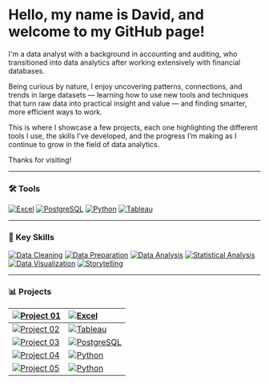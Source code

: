 # Hello, my name is David, and welcome to my GitHub page!

I'm a data analyst with a background in accounting and auditing, who transitioned into data analytics after working extensively with financial databases.

Being curious by nature, I enjoy uncovering patterns, connections, and trends in large datasets — learning how to use new tools and techniques that turn raw data into practical insight and value — and finding smarter, more efficient ways to work.

This is where I showcase a few projects, each one highlighting the different tools I use, the skills I’ve developed, and the progress I’m making as I continue to grow in the field of data analytics.

Thanks for visiting!

---

### 🛠️ Tools <!--& Technologies-->
[![Excel](https://img.shields.io/badge/Excel-217346?logo=microsoft-excel&logoColor=white)](#)
[![PostgreSQL](https://img.shields.io/badge/PostgreSQL-336791?logo=postgresql&logoColor=white)](#)
[![Python](https://img.shields.io/badge/Python-3776AB?logo=python&logoColor=white)](#)
[![Tableau](https://img.shields.io/badge/Tableau-1C4481?logo=tableau&logoColor=white)](#)
<!--[![Power BI](https://img.shields.io/badge/Power%20BI-F2C811?logo=power-bi&logoColor=black)](#)-->

</div>

---

### 🧠 Key Skills
[![Data Cleaning](https://img.shields.io/badge/Data%20Cleaning-4CAF50)](#)
[![Data Preparation](https://img.shields.io/badge/Data%20Preparation-2196F3)](#)
[![Data Analysis](https://img.shields.io/badge/Data%20Analysis-9C27B0)](#)
[![Statistical Analysis](https://img.shields.io/badge/Statistical%20Analysis-673AB7)](#)
[![Data Visualization](https://img.shields.io/badge/Data%20Visualization-26A69A)](#)
[![Storytelling](https://img.shields.io/badge/Storytelling-607D8B)](#)

---

### 📊 Projects

[![Project 01](https://img.shields.io/badge/Project_01-Video_Game_Analysis-blue)](https://github.com/davidgriesel/01_video_game_market_analysis) | <span>[![Excel](https://img.shields.io/badge/Excel-217346?logo=microsoft-excel&logoColor=white)](#)</span>
:---|:---
[![Project 02](https://img.shields.io/badge/Project_02-Flu_Risk_Forecasting-green)](https://github.com/davidgriesel/02_flu_risk_forecasting) | <span>[![Tableau](https://img.shields.io/badge/Tableau-1C4481?logo=tableau&logoColor=white)](#)</span>
[![Project 03](https://img.shields.io/badge/Project_03-Streaming_DB_Queries-yellow)](https://github.com/davidgriesel/03_streaming_service_database_queries) | <span>[![PostgreSQL](https://img.shields.io/badge/PostgreSQL-336791?logo=postgresql&logoColor=white)](#)</span>
[![Project 04](https://img.shields.io/badge/Project_04-Customer_Segmentation-orange)](https://github.com/davidgriesel/04_customer_segmentation_behavioural_analysis)| <span>[![Python](https://img.shields.io/badge/Python-3776AB?logo=python&logoColor=white)](#)</span>
[![Project 05](https://img.shields.io/badge/Project_05-Coffee_Modelling-brown)](https://github.com/davidgriesel/06_coffee_quality_modelling) | <span>[![Python](https://img.shields.io/badge/Python-3776AB?logo=python&logoColor=white)](#)</span>

